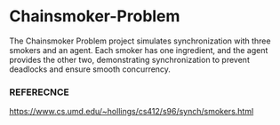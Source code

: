# Chainsmoker-Problem
The Chainsmoker Problem project simulates synchronization with three smokers and an agent. Each smoker has one ingredient, and the agent provides the other two, demonstrating synchronization to prevent deadlocks and ensure smooth concurrency.

### REFERECNCE
https://www.cs.umd.edu/~hollings/cs412/s96/synch/smokers.html
